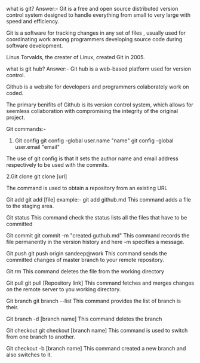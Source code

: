 what is git?
Answer:-
Git is a free and open source distributed version control system designed to handle everything from small to very large with speed and efficiency.

Git is a software for tracking changes in any set of files , usually used for coordinating work among programmers developing source code during software development.

Linus Torvalds, the creater of Linux, created Git in 2005.

what is git hub?
Answer:-
Git hub is a web-based platform used for version control.

Github is a website for developers and programmers colaborately work on coded.

The primary benifits of Github is its version control system, which allows for seemless collaboration with compromising the integrity of the original project.

Git commands:-
1. Git config
git config -global user.name "name"
git config -global user.email "email"

The use of git config is that it sets the author name and email address respectively to be used with the commits.

2.Git clone
git clone [url]

The command is used to obtain a repository from an existing URL

Git add
git add [file]
example:-
git add github.md
This command adds a file to the staging area.

Git status
This command check the status lists all the files that have to be committed

Git commit
git commit -m "created guthub.md"
This command records the file permanently in the version history and here -m specifies a message.

Git push
git push origin sandeep@work
This command sends the committed changes of master branch to your remote repository.

Git rm
This command deletes the file from the working directory 

Git pull
git pull [Repository link]
This command fetches and merges changes on the remote server to you working directory.

Git branch
git branch --list
This command provides the list of branch is their.

Git branch -d [branch name]
This command deletes the branch

Git checkout
git checkout [branch name]
This command is used to switch from one branch to another.

Git checkout -b [branch name]
This command created a new branch and also switches to it.
